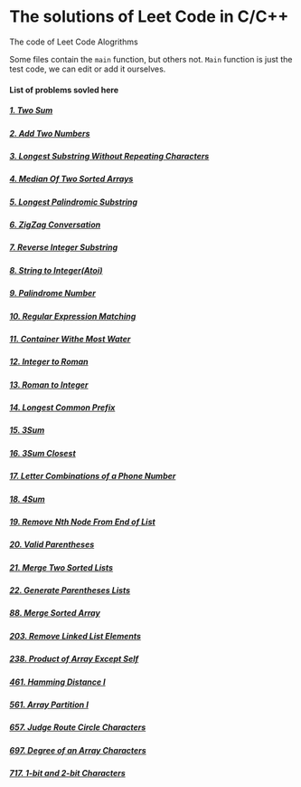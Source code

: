 # The solutions of Leet Code in C/C++
The code of Leet Code Alogrithms

Some files contain the ```main``` function, but others not. ```Main``` function is just the test code, we can edit or add it ourselves.

#### List of problems sovled here
##### [1. Two Sum](https://github.com/susufqx/LeetCode_C_or_CPP/blob/master/Q001_Two_Sum)
##### [2. Add Two Numbers](https://github.com/susufqx/leetcode/tree/master/Q002_Add_Two_Numbers)
##### [3. Longest Substring Without Repeating Characters](https://github.com/susufqx/leetcode/tree/master/Q003_Longest_Substring_Without_Repeating_Characters)
##### [4. Median Of Two Sorted Arrays](https://github.com/susufqx/leetcode/tree/master/Q004_Median_of_Two_Sorted_Arrays)
##### [5. Longest Palindromic Substring](https://github.com/susufqx/leetcode/tree/master/Q005_Longest_Palindromic_Substring)
##### [6. ZigZag Conversation](https://github.com/susufqx/leetcode/tree/master/Q006_ZigZag_Conversation)
##### [7. Reverse Integer Substring](https://github.com/susufqx/leetcode/tree/master/Q007_Reverse_Integer)
##### [8. String to Integer(Atoi)](https://github.com/susufqx/leetcode/tree/master/Q008_String_to_Integer(atoi))
##### [9. Palindrome Number](https://github.com/susufqx/leetcode/tree/master/Q009_Palindrome_Number)
##### [10. Regular Expression Matching](https://github.com/susufqx/leetcode/tree/master/Q010_Regular_Expression_Matching)
##### [11. Container Withe Most Water](https://github.com/susufqx/leetcode/tree/master/Q011_Container_With_Most_Water)
##### [12. Integer to Roman](https://github.com/susufqx/leetcode/tree/master/Q012_Integer_to_Roman)
##### [13. Roman to Integer](https://github.com/susufqx/Leetcode_Solutions/tree/master/Q013_Roman_to_Integer)
##### [14. Longest Common Prefix](https://github.com/susufqx/Leetcode_Solutions/tree/master/Q014_Longest_Common_Prefix)
##### [15. 3Sum](https://github.com/susufqx/Leetcode_Solutions/tree/master/Q015_3Sum)
##### [16. 3Sum Closest](https://github.com/susufqx/Leetcode_Solutions/tree/master/Q016_3Sum_Closest)
##### [17. Letter Combinations of a Phone Number](https://github.com/susufqx/Leetcode_Solutions/tree/master/Q017_Letter_Combinations_of_a_Phone_Number)
##### [18. 4Sum](https://github.com/susufqx/Leetcode_Solutions/tree/master/Q018_4Sum)
##### [19. Remove Nth Node From End of List](https://github.com/susufqx/Leetcode_Solutions/tree/master/Q019_Remove_Nth_Node_From_End_of_List)
##### [20. Valid Parentheses](https://github.com/susufqx/leetcode/tree/master/Q020_Valid_Parentheses)
##### [21. Merge Two Sorted Lists](https://github.com/susufqx/Leetcode_Solutions/tree/master/Q021_Merge_Two_Sorted_Lists)
##### [22. Generate Parentheses Lists](https://github.com/susufqx/Leetcode_Solutions/tree/master/Q022Q022_Generate_Parentheses)
##### [88. Merge Sorted Array](https://github.com/susufqx/leetcode/tree/master/Q088_Merge_Sorted_Array)
##### [203. Remove Linked List Elements](https://github.com/susufqx/leetcode/tree/master/Q203_Remove_Linked_List_Elements)
##### [238. Product of Array Except Self](https://github.com/susufqx/leetcode/tree/master/Q238_Product_of_Array_Except_Self)
##### [461. Hamming Distance I](https://github.com/susufqx/leetcode/tree/master/Q461_Hamming_Distance)
##### [561. Array Partition I](https://github.com/susufqx/leetcode/tree/master/Q561_Array_Partition_I)
##### [657. Judge Route Circle Characters](https://github.com/susufqx/leetcode/tree/master/Q657_Judge_Route_Circle)
##### [697. Degree of an Array Characters](https://github.com/susufqx/leetcode/tree/master/Q697_Degree_of_an_Array)
##### [717. 1-bit and 2-bit Characters](https://github.com/susufqx/leetcode/tree/master/Q717_1-bit_and_2-bit_Characters)
